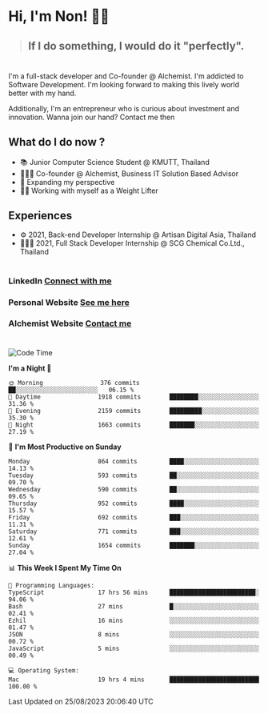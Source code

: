 # Hi, I'm Non! 🖐🏻

> ## If I do something, I would do it "perfectly".

#

I'm a full-stack developer and Co-founder @ Alchemist. I'm addicted to Software Development. I'm looking forward to making this lively world better with my hand.

Additionally, I'm an entrepreneur who is curious about investment and innovation. Wanna join our hand? Contact me then

## What do I do now ?

- 📚 Junior Computer Science Student @ KMUTT, Thailand
- 🧑🏻‍💻 Co-founder @ Alchemist, Business IT Solution Based Advisor
- 🌈 Expanding my perspective
- 🏋🏻 Working with myself as a Weight Lifter

## Experiences

- ⚙️ 2021, Back-end Developer Internship @ Artisan Digital Asia, Thailand
- 🧑🏻‍💻 2021, Full Stack Developer Internship @ SCG Chemical Co.Ltd., Thailand

#

### LinkedIn [Connect with me](https://www.linkedin.com/in/non-nontra/)

### Personal Website [See me here](https://nonnontra.com/)

### Alchemist Website [Contact me](https://alchemist-softwarehouse.co/)

#

<!--START_SECTION:waka-->
![Code Time](http://img.shields.io/badge/Code%20Time-2%2C994%20hrs%2039%20mins-blue)

**I'm a Night 🦉** 

```text
🌞 Morning                376 commits         ██░░░░░░░░░░░░░░░░░░░░░░░   06.15 % 
🌆 Daytime                1918 commits        ████████░░░░░░░░░░░░░░░░░   31.36 % 
🌃 Evening                2159 commits        █████████░░░░░░░░░░░░░░░░   35.30 % 
🌙 Night                  1663 commits        ███████░░░░░░░░░░░░░░░░░░   27.19 % 
```
📅 **I'm Most Productive on Sunday** 

```text
Monday                   864 commits         ████░░░░░░░░░░░░░░░░░░░░░   14.13 % 
Tuesday                  593 commits         ██░░░░░░░░░░░░░░░░░░░░░░░   09.70 % 
Wednesday                590 commits         ██░░░░░░░░░░░░░░░░░░░░░░░   09.65 % 
Thursday                 952 commits         ████░░░░░░░░░░░░░░░░░░░░░   15.57 % 
Friday                   692 commits         ███░░░░░░░░░░░░░░░░░░░░░░   11.31 % 
Saturday                 771 commits         ███░░░░░░░░░░░░░░░░░░░░░░   12.61 % 
Sunday                   1654 commits        ███████░░░░░░░░░░░░░░░░░░   27.04 % 
```


📊 **This Week I Spent My Time On** 

```text
💬 Programming Languages: 
TypeScript               17 hrs 56 mins      ████████████████████████░   94.06 % 
Bash                     27 mins             █░░░░░░░░░░░░░░░░░░░░░░░░   02.41 % 
Ezhil                    16 mins             ░░░░░░░░░░░░░░░░░░░░░░░░░   01.47 % 
JSON                     8 mins              ░░░░░░░░░░░░░░░░░░░░░░░░░   00.72 % 
JavaScript               5 mins              ░░░░░░░░░░░░░░░░░░░░░░░░░   00.49 % 

💻 Operating System: 
Mac                      19 hrs 4 mins       █████████████████████████   100.00 % 
```


 Last Updated on 25/08/2023 20:06:40 UTC
<!--END_SECTION:waka-->
